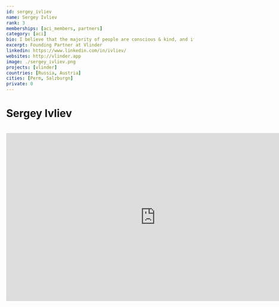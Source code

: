 ```yaml
---
id: sergey_ivliev
name: Sergey Ivliev
rank: 3
memberships: [aci_members, partners]
category: [aci]
bio: I believe that the majority of people are conscious & kind, and if we join sync we can have an impact on a planetary scale with the help of ‘modern magic’ engineering. I did my PhD degree in financial mathematics at Perm State University (Russia). Being disappointed with the unsustainable and inefficient financial systems we have founded Lykke, Swiss FinTech startup, which has pioneered many cryptofinance solutions like first security token offering, first natural capital-backed token, first non-custodial DEX on Bitcoin blockchain. This journey empowered us to start Vlinder, which aims to radically simplify impact investing and scale citizens actions to solve Earth’s global problems like deforestation, inequality, pollution.
excerpt: Founding Partner at Vlinder
linkedin: https://www.linkedin.com/in/ivliev/
websites: http://vlinder.app
image: ./sergey_ivliev.png
projects: [vlinder]
countries: [Russia, Austria]
cities: [Perm, Salzburgn]
private: 0
---
```

# Sergey Ivliev

<BR>

<iframe src="https://player.vimeo.com/video/434682048" width="800" height="450" frameborder="0" allow="autoplay; fullscreen" allowfullscreen></iframe>

<BR>




